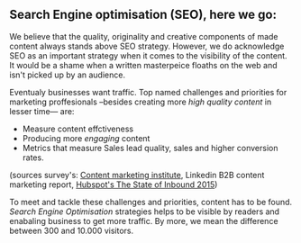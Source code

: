 ## Search Engine optimisation (SEO), here we go:

We believe that the quality, originality and creative components of made content always stands above SEO strategy. However, we do acknowledge SEO as an important strategy when it comes to the visibility of the content. It would be a shame when a written masterpeice floaths on the web and isn't picked up by an  audience. 

Eventualy businesses want traffic. Top named challenges and priorities for marketing proffesionals –besides creating more _high quality content_ in lesser time— are: 

* Measure content effctiveness 
* Producing more _engaging_ content
* Metrics that measure Sales lead quality, sales and higher conversion rates.

(sources survey's: [Content marketing institute](http://contentmarketinginstitute.com/wp-content/uploads/2015/09/2016_B2B_Report_Final.pdf), Linkedin B2B content marketing report, [Hubspot's The State of Inbound 2015](http://www.stateofinbound.com/)) 

To meet and tackle these challenges and priorities, content has to be found. _Search Engine Optimisation_ strategies helps to be visible by readers and enabaling business to get more traffic. By more, we mean the difference between 300 and 10.000 visitors. 
